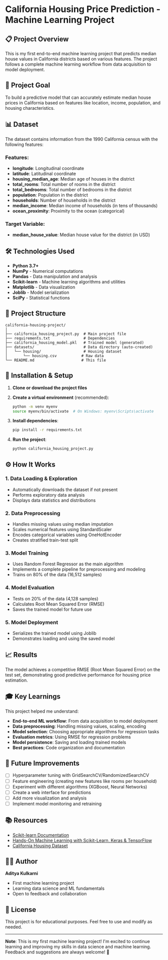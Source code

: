 # California Housing Price Prediction - Machine Learning Project

## 📋 Project Overview

This is my first end-to-end machine learning project that predicts median house values in California districts based on various features. The project follows a complete machine learning workflow from data acquisition to model deployment.

## 🎯 Project Goal

To build a predictive model that can accurately estimate median house prices in California based on features like location, income, population, and housing characteristics.

## 📊 Dataset

The dataset contains information from the 1990 California census with the following features:

### Features:
- **longitude**: Longitudinal coordinate
- **latitude**: Latitudinal coordinate  
- **housing_median_age**: Median age of houses in the district
- **total_rooms**: Total number of rooms in the district
- **total_bedrooms**: Total number of bedrooms in the district
- **population**: Population in the district
- **households**: Number of households in the district
- **median_income**: Median income of households (in tens of thousands)
- **ocean_proximity**: Proximity to the ocean (categorical)

### Target Variable:
- **median_house_value**: Median house value for the district (in USD)

## 🛠️ Technologies Used

- **Python 3.7+**
- **NumPy** - Numerical computations
- **Pandas** - Data manipulation and analysis
- **Scikit-learn** - Machine learning algorithms and utilities
- **Matplotlib** - Data visualization
- **Joblib** - Model serialization
- **SciPy** - Statistical functions

## 📁 Project Structure

```
california-housing-project/
│
├── california_housing_project.py  # Main project file
├── requirements.txt               # Dependencies
├── california_housing_model.pkl   # Trained model (generated)
├── datasets/                      # Data directory (auto-created)
│   └── housing/                   # Housing dataset
│       └── housing.csv           # Raw data
└── README.md                     # This file
```

## 🚀 Installation & Setup

1. **Clone or download the project files**
2. **Create a virtual environment** (recommended):
   ```bash
   python -m venv myenv
   source myenv/bin/activate  # On Windows: myenv\Scripts\activate
   ```

3. **Install dependencies**:
   ```bash
   pip install -r requirements.txt
   ```

4. **Run the project**:
   ```bash
   python california_housing_project.py
   ```

## ⚙️ How It Works

### 1. Data Loading & Exploration
- Automatically downloads the dataset if not present
- Performs exploratory data analysis
- Displays data statistics and distributions

### 2. Data Preprocessing
- Handles missing values using median imputation
- Scales numerical features using StandardScaler
- Encodes categorical variables using OneHotEncoder
- Creates stratified train-test split

### 3. Model Training
- Uses Random Forest Regressor as the main algorithm
- Implements a complete pipeline for preprocessing and modeling
- Trains on 80% of the data (16,512 samples)

### 4. Model Evaluation
- Tests on 20% of the data (4,128 samples)
- Calculates Root Mean Squared Error (RMSE)
- Saves the trained model for future use

### 5. Model Deployment
- Serializes the trained model using Joblib
- Demonstrates loading and using the saved model

## 📈 Results

The model achieves a competitive RMSE (Root Mean Squared Error) on the test set, demonstrating good predictive performance for housing price estimation.

## 🎓 Key Learnings

This project helped me understand:

- **End-to-end ML workflow**: From data acquisition to model deployment
- **Data preprocessing**: Handling missing values, scaling, encoding
- **Model selection**: Choosing appropriate algorithms for regression tasks
- **Evaluation metrics**: Using RMSE for regression problems
- **Model persistence**: Saving and loading trained models
- **Best practices**: Code organization and documentation

## 🔮 Future Improvements

- [ ] Hyperparameter tuning with GridSearchCV/RandomizedSearchCV
- [ ] Feature engineering (creating new features like rooms per household)
- [ ] Experiment with different algorithms (XGBoost, Neural Networks)
- [ ] Create a web interface for predictions
- [ ] Add more visualization and analysis
- [ ] Implement model monitoring and retraining

## 📚 Resources

- [Scikit-learn Documentation](https://scikit-learn.org/stable/)
- [Hands-On Machine Learning with Scikit-Learn, Keras & TensorFlow](https://www.oreilly.com/library/view/hands-on-machine-learning/9781492032632/)
- [California Housing Dataset](https://www.kaggle.com/datasets/camnugent/california-housing-prices)

## 👨‍💻 Author

**Aditya Kulkarni**  
- First machine learning project
- Learning data science and ML fundamentals
- Open to feedback and collaboration

## 📄 License

This project is for educational purposes. Feel free to use and modify as needed.

---

**Note**: This is my first machine learning project! I'm excited to continue learning and improving my skills in data science and machine learning. Feedback and suggestions are always welcome! 🚀
